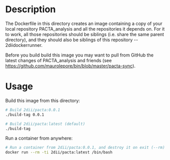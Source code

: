 # Description

The Dockerfile in this directory creates an image containing a copy of your
local repository PACTA_analysis and all the repositories it depends on. For
it to work, all those repositories should be siblings (i.e. share the same
parent directory), and they should also be siblings of this repository --
2diidockerrunner.

Before you build build this image you may want to pull from
GitHub the latest changes of PACTA_analysis and friends (see
https://github.com/maurolepore/bin/blob/master/pacta-sync).

# Usage

Build this image from this directory:

```bash
# Build 2dii/pacta:0.0.1
./build-tag 0.0.1

# Build 2dii/pacta:latest (default)
./build-tag
```

Run a container from anywhere:

```bash
# Run a container from 2dii/pacta:0.0.1, and destroy it on exit (--rm)
docker run --rm -ti 2dii/pacta:latest /bin/bash
```
